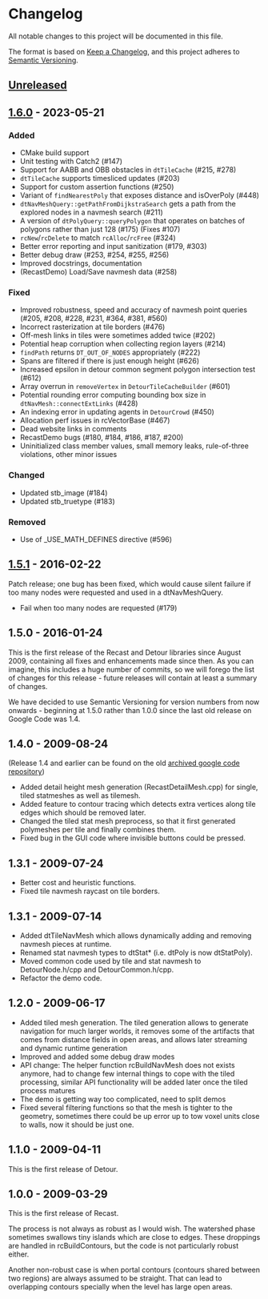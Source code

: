 # Changelog

All notable changes to this project will be documented in this file.

The format is based on [Keep a Changelog](https://keepachangelog.com/en/1.0.0/),
and this project adheres to [Semantic Versioning](https://semver.org/spec/v2.0.0.html).

## [Unreleased](https://github.com/recastnavigation/recastnavigation/compare/1.6.0...HEAD)

## [1.6.0](https://github.com/recastnavigation/recastnavigation/compare/1.5.1...1.6.0) - 2023-05-21

### Added
- CMake build support
- Unit testing with Catch2 (#147)
- Support for AABB and OBB obstacles in `dtTileCache` (#215, #278)
- `dtTileCache` supports timesliced updates (#203)
- Support for custom assertion functions (#250)
- Variant of `findNearestPoly` that exposes distance and isOverPoly (#448)
- `dtNavMeshQuery::getPathFromDijkstraSearch` gets a path from the explored nodes in a navmesh search (#211)
- A version of `dtPolyQuery::queryPolygon` that operates on batches of polygons rather than just 128 (#175) (Fixes #107)
- `rcNew`/`rcDelete` to match `rcAlloc`/`rcFree` (#324)
- Better error reporting and input sanitization (#179, #303)
- Better debug draw (#253, #254, #255, #256)
- Improved docstrings, documentation
- (RecastDemo) Load/Save navmesh data (#258)

### Fixed
- Improved robustness, speed and accuracy of navmesh point queries (#205, #208, #228, #231, #364, #381, #560)
- Incorrect rasterization at tile borders (#476)
- Off-mesh links in tiles were sometimes added twice (#202)
- Potential heap corruption when collecting region layers (#214)
- `findPath` returns `DT_OUT_OF_NODES` appropriately (#222)
- Spans are filtered if there is just enough height (#626)
- Increased epsilon in detour common segment polygon intersection test (#612)
- Array overrun in `removeVertex` in `DetourTileCacheBuilder` (#601)
- Potential rounding error computing bounding box size in `dtNavMesh::connectExtLinks` (#428)
- An indexing error in updating agents in `DetourCrowd` (#450)
- Allocation perf issues in rcVectorBase (#467)
- Dead website links in comments
- RecastDemo bugs (#180, #184, #186, #187, #200)
- Uninitialized class member values, small memory leaks, rule-of-three violations, other minor issues

### Changed
- Updated stb_image (#184)
- Updated stb_truetype (#183)

### Removed
- Use of _USE_MATH_DEFINES directive (#596)

## [1.5.1](https://github.com/recastnavigation/recastnavigation/compare/1.5.0...1.5.1) - 2016-02-22

Patch release; one bug has been fixed, which would cause silent failure if too many nodes were requested and used in a dtNavMeshQuery.

- Fail when too many nodes are requested (#179)

## 1.5.0 - 2016-01-24

This is the first release of the Recast and Detour libraries since August 2009, containing all fixes and enhancements made since then. As you can imagine, this includes a huge number of commits, so we will forego the list of changes for this release - future releases will contain at least a summary of changes.

We have decided to use Semantic Versioning for version numbers from now onwards - beginning at 1.5.0 rather than 1.0.0 since the last old release on Google Code was 1.4.

## 1.4.0 - 2009-08-24

(Release 1.4 and earlier can be found on the old [archived google code repository](https://code.google.com/archive/p/recastnavigation/))

- Added detail height mesh generation (RecastDetailMesh.cpp) for single, tiled statmeshes as well as tilemesh.
- Added feature to contour tracing which detects extra vertices along tile edges which should be removed later.
- Changed the tiled stat mesh preprocess, so that it first generated polymeshes per tile and finally combines them.
- Fixed bug in the GUI code where invisible buttons could be pressed.

## 1.3.1 - 2009-07-24

- Better cost and heuristic functions.
- Fixed tile navmesh raycast on tile borders.

## 1.3.1 - 2009-07-14

- Added dtTileNavMesh which allows dynamically adding and removing navmesh pieces at runtime.
- Renamed stat navmesh types to dtStat* (i.e. dtPoly is now dtStatPoly).
- Moved common code used by tile and stat navmesh to DetourNode.h/cpp and DetourCommon.h/cpp.
- Refactor the demo code.

## 1.2.0 - 2009-06-17

- Added tiled mesh generation. The tiled generation allows to generate navigation for much larger worlds, it removes some of the artifacts that comes from distance fields in open areas, and allows later streaming and dynamic runtime generation
- Improved and added some debug draw modes
- API change: The helper function rcBuildNavMesh does not exists anymore, had to change few internal things to cope with the tiled processing, similar API functionality will be added later once the tiled process matures
- The demo is getting way too complicated, need to split demos
- Fixed several filtering functions so that the mesh is tighter to the geometry, sometimes there could be up error up to tow voxel units close to walls, now it should be just one.

## 1.1.0 - 2009-04-11

This is the first release of Detour.

## 1.0.0 - 2009-03-29

This is the first release of Recast.

The process is not always as robust as I would wish. The watershed phase sometimes swallows tiny islands which are close to edges. These droppings are handled in rcBuildContours, but the code is not particularly robust either.

Another non-robust case is when portal contours (contours shared between two regions) are always assumed to be straight. That can lead to overlapping contours specially when the level has large open areas.
